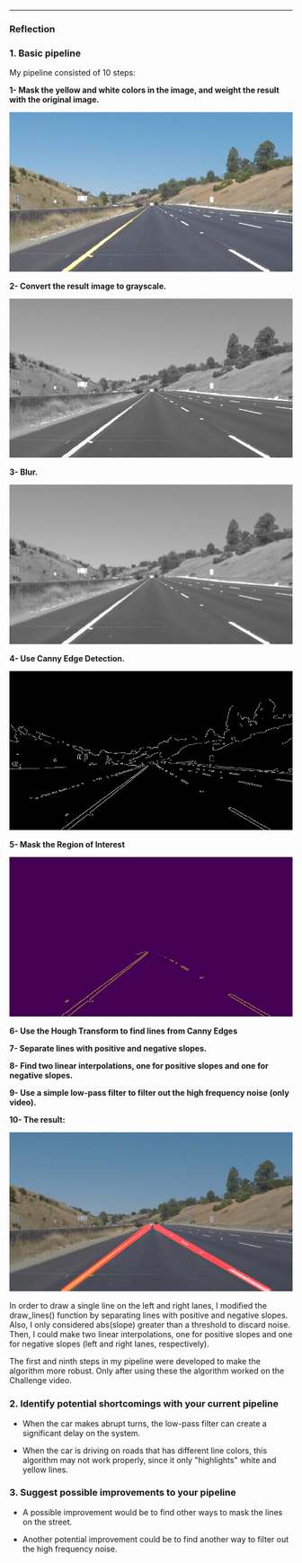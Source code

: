 
[//]: # (Image References)

[image1]: /test_images_output2/1masked.jpg "Mask - Yellow and White"
[image2]: /test_images_output2/2gray.jpg "Grayscale"
[image3]: /test_images_output2/3blurgray.jpg "Blurred Grayscale"
[image4]: /test_images_output2/4edges.jpg "Edges"
[image5]: /test_images_output2/5edgeswithmaskedregion.jpg "Masked Region"
[image6]: /test_images_output2/6final.jpg "Result"

---

### Reflection

### 1. Basic pipeline


My pipeline consisted of 10 steps: 


**1- Mask the yellow and white colors in the image, and weight the result with the original image.**

![alt text][image1]


**2- Convert the result image to grayscale.**

![alt text][image2]


**3- Blur.**

![alt text][image3]


**4- Use Canny Edge Detection.**

![alt text][image4]


**5- Mask the Region of Interest**

![alt text][image5]

**6- Use the Hough Transform to find lines from Canny Edges**

**7- Separate lines with positive and negative slopes.**

**8- Find two linear interpolations, one for positive slopes and one for negative slopes.**

**9- Use a simple low-pass filter to filter out the high frequency noise (only video).**

**10- The result:**

![alt text][image6]




In order to draw a single line on the left and right lanes, I modified the draw_lines() function by separating lines with positive and negative slopes. Also, I only considered abs(slope) greater than a threshold to discard noise. Then, I could make two linear interpolations, one for positive slopes and one for negative slopes (left and right lanes, respectively).

The first and ninth steps in my pipeline were developed to make the algorithm more robust. Only after using these the algorithm worked on the Challenge video.



### 2. Identify potential shortcomings with your current pipeline


- When the car makes abrupt turns, the low-pass filter can create a significant delay on the system.

- When the car is driving on roads that has different line colors, this algorithm may not work properly, since it only "highlights" white and yellow lines.


### 3. Suggest possible improvements to your pipeline

- A possible improvement would be to find other ways to mask the lines on the street.

- Another potential improvement could be to find another way to filter out the high frequency noise.
